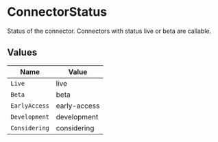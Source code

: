 # ConnectorStatus

Status of the connector. Connectors with status live or beta are callable.


## Values

| Name          | Value         |
| ------------- | ------------- |
| `Live`        | live          |
| `Beta`        | beta          |
| `EarlyAccess` | early-access  |
| `Development` | development   |
| `Considering` | considering   |